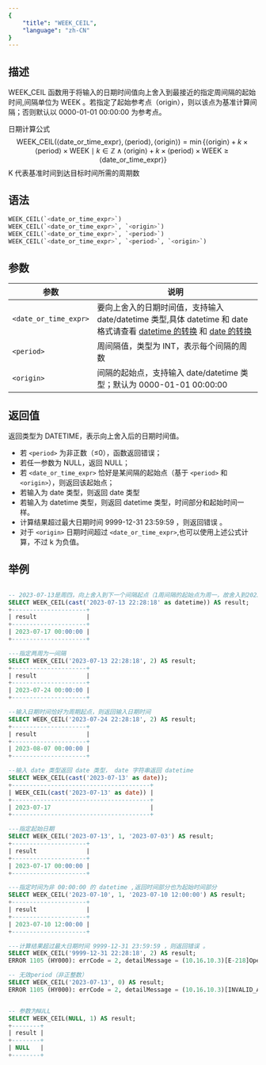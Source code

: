 ```yaml
---
{
    "title": "WEEK_CEIL",
    "language": "zh-CN"
}
---
```


## 描述

WEEK_CEIL 函数用于将输入的日期时间值向上舍入到最接近的指定周间隔的起始时间,间隔单位为 WEEK 。若指定了起始参考点（origin），则以该点为基准计算间隔；否则默认以 0000-01-01 00:00:00 为参考点。

日期计算公式
$$
\text{WEEK\_CEIL}(\langle\text{date\_or\_time\_expr}\rangle, \langle\text{period}\rangle, \langle\text{origin}\rangle) = \min\{\langle\text{origin}\rangle + k \times \langle\text{period}\rangle \times \text{WEEK} \mid k \in \mathbb{Z} \land \langle\text{origin}\rangle + k \times \langle\text{period}\rangle \times \text{WEEK} \geq \langle\text{date\_or\_time\_expr}\rangle\}
$$
K 代表基准时间到达目标时间所需的周期数

## 语法

```sql
WEEK_CEIL(`<date_or_time_expr>`)
WEEK_CEIL(`<date_or_time_expr>`, `<origin>`)
WEEK_CEIL(`<date_or_time_expr>`, `<period>`)
WEEK_CEIL(`<date_or_time_expr>`, `<period>`, `<origin>`)
```

## 参数

| 参数 | 说明 |
| ---- | ---- |
| `<date_or_time_expr>` | 要向上舍入的日期时间值，支持输入 date/datetime 类型,具体 datetime 和 date 格式请查看 [datetime 的转换](../../../../../current/sql-manual/basic-element/sql-data-types/conversion/datetime-conversion) 和 [date 的转换](../../../../../current/sql-manual/basic-element/sql-data-types/conversion/date-conversion) |
| `<period>` | 周间隔值，类型为 INT，表示每个间隔的周数 |
| `<origin>` | 间隔的起始点，支持输入 date/datetime 类型；默认为 0000-01-01 00:00:00 |

## 返回值

返回类型为 DATETIME，表示向上舍入后的日期时间值。

- 若 `<period>` 为非正数（≤0），函数返回错误；
- 若任一参数为 NULL，返回 NULL；
- 若 `<date_or_time_expr>` 恰好是某间隔的起始点（基于 `<period>` 和 `<origin>`），则返回该起始点；
- 若输入为 date 类型，则返回 date 类型
- 若输入为  datetime 类型，则返回 datetime 类型，时间部分和起始时间一样。
- 计算结果超过最大日期时间 9999-12-31 23:59:59 ，则返回错误 。
- 对于 `<origin>` 日期时间超过 `<date_or_time_expr>`,也可以使用上述公式计算，不过 k 为负值。

## 举例

```sql

-- 2023-07-13是周四，向上舍入到下一个间隔起点（1周间隔的起始点为周一，故舍入到2023-07-17（周一））
SELECT WEEK_CEIL(cast('2023-07-13 22:28:18' as datetime)) AS result;
+---------------------+
| result              |
+---------------------+
| 2023-07-17 00:00:00 |
+---------------------+

---指定两周为一间隔
SELECT WEEK_CEIL('2023-07-13 22:28:18', 2) AS result;
+---------------------+
| result              |
+---------------------+
| 2023-07-24 00:00:00 |
+---------------------+

--输入日期时间恰好为周期起点，则返回输入日期时间
SELECT WEEK_CEIL('2023-07-24 22:28:18', 2) AS result;
+---------------------+
| result              |
+---------------------+
| 2023-08-07 00:00:00 |
+---------------------+

--输入 date 类型返回 date 类型， date 字符串返回 datetime
SELECT WEEK_CEIL(cast('2023-07-13' as date));
+---------------------------------------+
| WEEK_CEIL(cast('2023-07-13' as date)) |
+---------------------------------------+
| 2023-07-17                            |
+---------------------------------------+

---指定起始日期
SELECT WEEK_CEIL('2023-07-13', 1, '2023-07-03') AS result;
+---------------------+
| result              |
+---------------------+
| 2023-07-17 00:00:00 |
+---------------------+

---指定时间为非 00:00:00 的 datetime ,返回时间部分也为起始时间部分
SELECT WEEK_CEIL('2023-07-10', 1, '2023-07-10 12:00:00') AS result;
+---------------------+
| result              |
+---------------------+
| 2023-07-10 12:00:00 |
+---------------------+

---计算结果超过最大日期时间 9999-12-31 23:59:59 ，则返回错误 。
SELECT WEEK_CEIL('9999-12-31 22:28:18', 2) AS result;
ERROR 1105 (HY000): errCode = 2, detailMessage = (10.16.10.3)[E-218]Operation week_ceil of 9999-12-31 22:28:18, 2 out of range

-- 无效period（非正整数）
SELECT WEEK_CEIL('2023-07-13', 0) AS result;
ERROR 1105 (HY000): errCode = 2, detailMessage = (10.16.10.3)[INVALID_ARGUMENT]Operation week_ceil of 2023-07-13 00:00:00, 0 input wrong parameters, period can not be negative or zero


-- 参数为NULL
SELECT WEEK_CEIL(NULL, 1) AS result;
+--------+
| result |
+--------+
| NULL   |
+--------+
```
